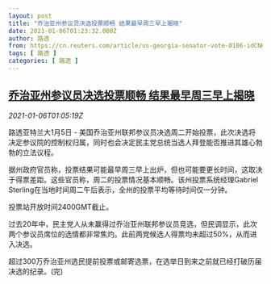 ```yaml
---
layout: post
title: "乔治亚州参议员决选投票顺畅 结果最早周三早上揭晓"
date: 2021-01-06T01:23:32.000Z
author: 路透
from: https://cn.reuters.com/article/us-georgia-senator-vote-0106-idCNKBS29B03J
tags: [ 路透 ]
categories: [ 路透 ]
---
```

<!--1609896212000-->
[乔治亚州参议员决选投票顺畅 结果最早周三早上揭晓](https://cn.reuters.com/article/us-georgia-senator-vote-0106-idCNKBS29B03J)
------

<div>
<div><i>2021-01-06T01:05:19Z</i></div><p>路透亚特兰大1月5日 - 美国乔治亚州联邦参议员决选周二开始投票，此次决选将决定参议院的控制权归属，同时也会决定民主党总统当选人拜登能否推进其雄心勃勃的立法议程。</p><p>据州政府官员称，投票结果可能最早周三早上出炉，但也可能要更长时间，这取决于得票差距。这些官员称，周二的投票情况基本顺畅。该州投票系统经理Gabriel Sterling在当地时间周二午后表示，全州的投票平均等待时间仅一分钟。</p><p>投票站开放时间2400GMT截止。</p><p>过去20年中，民主党人从未赢得过乔治亚州联邦参议员竞选，但民调显示，此次两个参议员席位的选情都非常焦灼。此前两党候选人得票均未超过50%，从而进入决选。</p><p>超过300万乔治亚州选民提前投票或邮寄选票，在选举日到来之前就已经打破历届决选的纪录。(完)</p>
</div>
